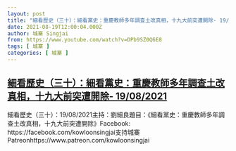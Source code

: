 ```yaml
---
layout: post
title: "細看歷史（三十）：細看黨史：重慶教師多年調查土改真相，十九大前突遭開除- 19/08/2021"
date: 2021-08-19T12:00:04.000Z
author: 城寨 Singjai
from: https://www.youtube.com/watch?v=DPb9SZ0Q6E8
tags: [ 城寨 ]
categories: [ 城寨 ]
---
```

<!--1629374404000-->
[細看歷史（三十）：細看黨史：重慶教師多年調查土改真相，十九大前突遭開除- 19/08/2021](https://www.youtube.com/watch?v=DPb9SZ0Q6E8)
------

<div>
細看歷史（三十）：19/08/2021主持：劉細良題目：《細看黨史：重慶教師多年調查土改真相，十九大前突遭開除》Facebook: https://facebook.com/kowloonsingjai支持城寨Patreonhttps://www.patreon.com/kowloonsingjai
</div>
